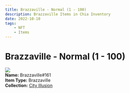 ```yaml
---
title: Brazzaville - Normal (1 - 100)
description: Brazzaville Items in Chia Inventory
date: 2022-10-10
tags:
    - NFT
    - Items
---
```


# Brazzaville - Normal (1 - 100)
<div class="item_thumbnail">
<img loading="lazy" src="https://qed5fkciyusmv5i6vqscxe4ge4rzh3jjtbldtrthquzu2vgy.arweave.net/gQf-SqEjFJMr1HqwkK5O-GJyOT7SmYVjnGZ4_UzTVTY"><br/>
<div><strong>Name:</strong> Brazzaville#161</div>
<div><strong>Item Type:</strong> Brazzaville</div>
<div><strong>Collection:</strong> <a href="https://www.spacescan.io/xch/nft/collection/col1lend2dcn558km4wcwta4xnkfv3xpcmlp9kyt0m909emvfxechlyqdl5ndg">City Illusion</a></div>
</div>

